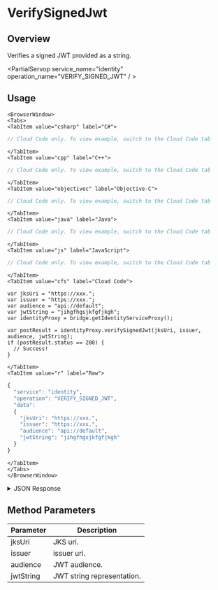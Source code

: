 # VerifySignedJwt
## Overview
Verifies a signed JWT provided as a string.

<PartialServop service_name="identity" operation_name="VERIFY_SIGNED_JWT" / >

## Usage

```mdx-code-block
<BrowserWindow>
<Tabs>
<TabItem value="csharp" label="C#">
```

```csharp
// Cloud Code only. To view example, switch to the Cloud Code tab
```

```mdx-code-block
</TabItem>
<TabItem value="cpp" label="C++">
```

```cpp
// Cloud Code only. To view example, switch to the Cloud Code tab
```

```mdx-code-block
</TabItem>
<TabItem value="objectivec" label="Objective-C">
```

```objectivec
// Cloud Code only. To view example, switch to the Cloud Code tab
```

```mdx-code-block
</TabItem>
<TabItem value="java" label="Java">
```

```java
// Cloud Code only. To view example, switch to the Cloud Code tab
```

```mdx-code-block
</TabItem>
<TabItem value="js" label="JavaScript">
```

```javascript
// Cloud Code only. To view example, switch to the Cloud Code tab
```

```mdx-code-block
</TabItem>
<TabItem value="cfs" label="Cloud Code">
```

```cfscript
var jksUri = "https://xxx.";
var issuer = "https://xxx.";
var audience = "api://default";
var jwtString = "jihgfhgsjkfgfjkgh";
var identityProxy = bridge.getIdentityServiceProxy();

var postResult = identityProxy.verifySignedJwt(jksUri, issuer, audience, jwtString);
if (postResult.status == 200) {
  // Success!
}
```

```mdx-code-block
</TabItem>
<TabItem value="r" label="Raw">
```

```r
{
  "service": "identity",
  "operation": "VERIFY_SIGNED_JWT",
  "data":
  {
    "jksUri": "https://xxx.",
    "issuer": "https://xxx.",
    "audience": "api://default",
    "jwtString": "jihgfhgsjkfgfjkgh"
  }
}
```

```mdx-code-block
</TabItem>
</Tabs>
</BrowserWindow>
```

<details>
<summary>JSON Response</summary>

```json
{
  "data": {
    "claims": {
      "sub": "00u1caz4q626WtuOc555",
      "name": "John Snow",
      "email": "johns@xxx.com",
      "ver": 1,
      "iss": "https://login.xxx.com/9188040d-6c67-4c5b-b112-36a304b66dad/v2.0",
      "aud": "0oa1k21u00qBbTwaz555",
      "iat": 1573052062,
      "exp": 1573055662,
      "jti": "ID.HntoaUAOrMR4XXXswVCAV8Vi2eU_gplsbx4xgW4BhgM",
      "amr": [
        "pwd",
        "rsa",
        "mfa"
      ],
      "idp": "00o1caT4n2FS01065357",
      "nonce": "a81b30479be55fe98fda915525acf2da",
      "preferred_username": "johns@xxx.com",
      "auth_time": 1573052055,
      "at_hash": "n_bRbPka--WLaLKWEKEDUZXXXXXX",
      "groups": [
        "Everyone",
        "BrainCloudUsers"
      ]
    },
    "issuedAt": 1573052067000,
    "expiresAt": 1573055667000
  },
  "status": 200
}
```
</details>

## Method Parameters
Parameter | Description
--------- | -----------
jksUri | JKS uri.
issuer | issuer uri.
audience | JWT audience.
jwtString | JWT string representation.


